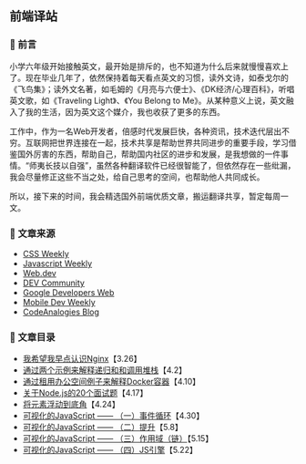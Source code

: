 ## 前端译站

### :maple_leaf: 前言

小学六年级开始接触英文，最开始是排斥的，也不知道为什么后来就慢慢喜欢上了。现在毕业几年了，依然保持着每天看点英文的习惯，读外文诗，如泰戈尔的《飞鸟集》；读外文名著，如毛姆的《月亮与六便士》、《DK经济/心理百科》，听唱英文歌，如《Traveling Light》、《You Belong to Me》。从某种意义上说，英文融入了我的生活，因为英文这个媒介，我也收获了更多的东西。

工作中，作为一名Web开发者，倍感时代发展巨快，各种资讯，技术迭代层出不穷。互联网把世界连接在一起，技术共享是帮助世界共同进步的重要手段，学习借鉴国外厉害的东西，帮助自己，帮助国内社区的进步和发展，是我想做的一件事情。“师夷长技以自强”，虽然各种翻译软件已经很智能了，但依然存在一些纰漏，我会尽量修正这些不当之处，给自己思考的空间，也帮助他人共同成长。

所以，接下来的时间，我会精选国外前端优质文章，搬运翻译共享，暂定每周一文。

### :maple_leaf: 文章来源

* [CSS Weekly](https://css-weekly.com/archives/)
* [Javascript Weekly](https://javascriptweekly.com/issues/520)
* [Web.dev](https://web.dev/blog/)
* [DEV Community](https://dev.to/aemiej/nginx-concepts-i-wish-i-knew-years-ago-23o0)
* [Google Developers Web](https://developers.google.com/web/)
* [Mobile Dev Weekly](https://mobiledevweekly.com/issues)
* [CodeAnalogies Blog](https://blog.codeanalogies.com/)

### :maple_leaf: 文章目录

* [我希望我早点认识Nginx](https://github.com/xszi/frontend-translation-forest/issues/1)【3.26】
* [通过两个示例来解释递归和和调用堆栈](https://github.com/xszi/frontend-translation-forest/issues/2)【4.2】
* [通过租用办公空间例子来解释Docker容器](https://github.com/xszi/frontend-translation-forest/issues/3)【4.10】
* [关于Node.js的20个面试题](https://github.com/xszi/frontend-translation-forest/issues/4)【4.17】
* [将元素浮动到底角](https://github.com/xszi/frontend-translation-forest/issues/5)【4.24】
* [可视化的JavaScript —— （一）事件循环](https://github.com/xszi/frontend-translation-forest/issues/6)【4.30】
* [可视化的JavaScript —— （二）提升](https://github.com/xszi/frontend-translation-forest/issues/7)【5.8】
* [可视化的JavaScript —— （三）作用域（链）](https://github.com/xszi/frontend-translation-forest/issues/8)【5.15】
* [可视化的JavaScript —— （四）JS引擎](https://github.com/xszi/frontend-translation-forest/issues/9)【5.22】
